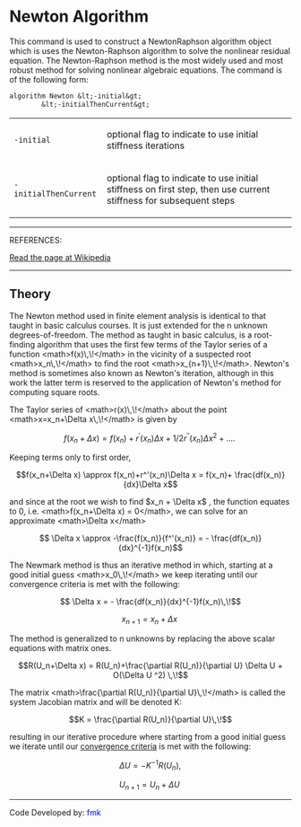 # Newton Algorithm

<p>This command is used to construct a NewtonRaphson algorithm object
which is uses the Newton-Raphson algorithm to solve the nonlinear
residual equation. The Newton-Raphson method is the most widely used and
most robust method for solving nonlinear algebraic equations. The
command is of the following form:</p>

```tcl
algorithm Newton &lt;-initial&gt;
        &lt;-initialThenCurrent&gt;
```

<table>
<tbody>
<tr class="odd">
<td><p><code class="parameter-table-flag">-initial</code></p></td>
<td><p>optional flag to indicate to use initial stiffness
iterations</p></td>
</tr>
<tr class="even">
<td><p><code class="parameter-table-flag">-initialThenCurrent</code></p></td>
<td><p>optional flag to indicate to use initial stiffness on first step,
then use current stiffness for subsequent steps</p></td>
</tr>
</tbody>
</table>
<hr />
<p>REFERENCES:</p>
<p><a href="http://en.wikipedia.org/wiki/Newton%27s_method">Read the
page at Wikipedia</a></p>
<hr />

## Theory

<p>The Newton method used in finite element analysis is identical to
that taught in basic calculus courses. It is just extended for the n
unknown degrees-of-freedom. The method as taught in basic calculus, is a
root-finding algorithm that uses the first few terms of the Taylor
series of a function &lt;math&gt;f(x)\,\!&lt;/math&gt; in the vicinity
of a suspected root &lt;math&gt;x_n\,\!&lt;/math&gt; to find the root
&lt;math&gt;x_{n+1}\,\!&lt;/math&gt;. Newton's method is sometimes also
known as Newton's iteration, although in this work the latter term is
reserved to the application of Newton's method for computing square
roots.</p>
<p>The Taylor series of &lt;math&gt;r(x)\,\!&lt;/math&gt; about the
point &lt;math&gt;x=x_n+\Delta x\,\!&lt;/math&gt; is given by</p>

$$f(x_n+\Delta x) = f(x_n)+r^{'}(x_n)\Delta x + 1/2r^{''}(x_n)
\Delta x^2+....\,\!$$


<p>Keeping terms only to first order,</p>

$$f(x_n+\Delta x) \approx f(x_n)+r^'(x_n)\Delta x = f(x_n)+
\frac{df(x_n)}{dx}\Delta x$$


<p>and since at the root we wish to find  $x_n + \Delta
x$ , the function equates to 0, i.e. &lt;math&gt;f(x_n+\Delta
x) = 0&lt;/math&gt;, we can solve for an approximate &lt;math&gt;\Delta
x&lt;/math&gt;</p>

$$ \Delta x \approx -\frac{f(x_n)}{f^'(x_n)} = -
\frac{df(x_n)}{dx}^{-1}f(x_n)$$


<p>The Newmark method is thus an iterative method in which, starting at
a good initial guess &lt;math&gt;x_0\,\!&lt;/math&gt; we keep iterating
until our convergence criteria is met with the following:</p>

$$ \Delta x = - \frac{df(x_n)}{dx}^{-1}f(x_n)\,\!$$



$$ x_{n+1} = x_n + \Delta x\,\!$$


<p>The method is generalized to n unknowns by replacing the above scalar
equations with matrix ones.</p>

$$R(U_n+\Delta x) = R(U_n)+\frac{\partial R(U_n)}{\partial U}
\Delta U + O(\Delta U ^2) \,\!$$


<p>The matrix &lt;math&gt;\frac{\partial R(U_n)}{\partial
U}\,\!&lt;/math&gt; is called the system Jacobian matrix and will be
denoted K:</p>

$$K = \frac{\partial R(U_n)}{\partial U}\,\!$$


<p>resulting in our iterative procedure where starting from a good
initial guess we iterate until our <a href="Test_Command"
title="wikilink"> convergence criteria</a> is met with the
following:</p>

$$ \Delta U = - K^{-1}R(U_n),\!$$



$$ U_{n+1} = U_n + \Delta U\,\!$$


<hr />
<p>Code Developed by: <span style="color:blue"> fmk
</span></p>

